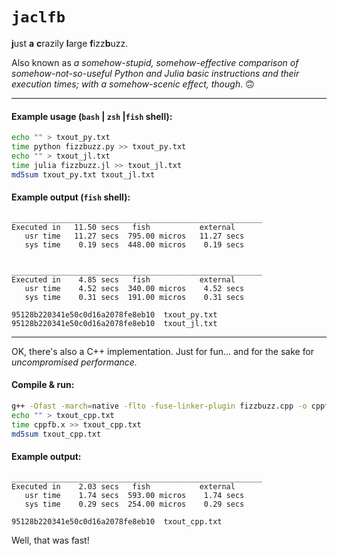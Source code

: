 # `jaclfb`
**j**ust **a** **c**razily **l**arge **f**izz**b**uzz.

Also known as *a somehow-stupid, somehow-effective comparison of somehow-not-so-useful Python and Julia basic instructions and their execution times; with a somehow-scenic effect, though*. 🙃


---

#### Example usage (`bash` | `zsh` |`fish` shell):

```bash
echo "" > txout_py.txt
time python fizzbuzz.py >> txout_py.txt
echo "" > txout_jl.txt
time julia fizzbuzz.jl >> txout_jl.txt
md5sum txout_py.txt txout_jl.txt
```

#### Example output (`fish` shell):

```text
________________________________________________________
Executed in   11.50 secs   fish           external
   usr time   11.27 secs  795.00 micros   11.27 secs
   sys time    0.19 secs  448.00 micros    0.19 secs


________________________________________________________
Executed in    4.85 secs   fish           external
   usr time    4.52 secs  340.00 micros    4.52 secs
   sys time    0.31 secs  191.00 micros    0.31 secs

95128b220341e50c0d16a2078fe8eb10  txout_py.txt
95128b220341e50c0d16a2078fe8eb10  txout_jl.txt
```

---
OK, there's also a C++ implementation. Just for fun... and for the sake for *uncompromised performance.*

#### Compile & run:

```bash
g++ -Ofast -march=native -flto -fuse-linker-plugin fizzbuzz.cpp -o cppfb.x
echo "" > txout_cpp.txt
time cppfb.x >> txout_cpp.txt
md5sum txout_cpp.txt
```

#### Example output:

```text
________________________________________________________
Executed in    2.03 secs   fish           external
   usr time    1.74 secs  593.00 micros    1.74 secs
   sys time    0.29 secs  254.00 micros    0.29 secs

95128b220341e50c0d16a2078fe8eb10  txout_cpp.txt
```

Well, that was fast!
